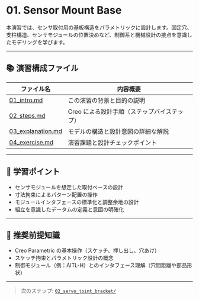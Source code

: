 # 01. Sensor Mount Base

本演習では、センサ取付用の基板構造をパラメトリックに設計します。固定穴、支柱構造、センサモジュールの位置決めなど、制御系と機械設計の接点を意識したモデリングを学びます。

---

## 📚 演習構成ファイル

| ファイル名 | 内容概要 |
|------------|----------|
| [01_intro.md](./01_intro.md) | この演習の背景と目的の説明 |
| [02_steps.md](./02_steps.md) | Creo による設計手順（ステップバイステップ） |
| [03_explanation.md](./03_explanation.md) | モデルの構造と設計意図の詳細な解説 |
| [04_exercise.md](./04_exercise.md) | 演習課題と設計チェックポイント |

---

## 🧰 学習ポイント

- センサモジュールを想定した取付ベースの設計
- 寸法拘束によるパターン配置の操作
- モジュールインタフェースの標準化と調整余地の設計
- 組立を意識したデータムの定義と意図の明確化

---

## 📌 推奨前提知識

- Creo Parametric の基本操作（スケッチ、押し出し、穴あけ）
- スケッチ拘束とパラメトリック設計の概念
- 制御モジュール（例：AITL-H）とのインタフェース理解（穴間距離や部品形状）

---

> 次のステップ: [`02_servo_joint_bracket/`](../02_servo_joint_bracket/)
